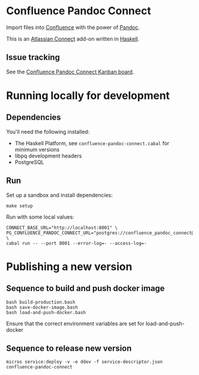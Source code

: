 # Confluence Pandoc Connect

Import files into [Confluence](https://www.atlassian.com/software/confluence)
with the power of [Pandoc](http://pandoc.org/).

This is an [Atlassian Connect](http://connect.atlassian.com/) add-on written in
[Haskell](http://www.haskell.org).

## Issue tracking

See the [Confluence Pandoc Connect Kanban board](https://ecosystem.atlassian.net/secure/RapidBoard.jspa?rapidView=231).

# Running locally for development

## Dependencies

You'll need the following installed:

- The Haskell Platform, see `confluence-pandoc-connect.cabal` for minimum versions
- libpq development headers
- PostgreSQL

## Run

Set up a sandbox and install dependencies:

    make setup

Run with some local values:

    CONNECT_BASE_URL="http://localhost:8001" \
    PG_CONFLUENCE_PANDOC_CONNECT_URL="postgres://confluence_pandoc_connect@localhost:5432/confluence_pandoc_connect" \
    cabal run -- --port 8001 --error-log=- --access-log=-

# Publishing a new version

## Sequence to build and push docker image

    bash build-production.bash
    bash save-docker-image.bash
    bash load-and-push-docker.bash

Ensure that the correct environment variables are set for load-and-push-docker

## Sequence to release new version

    micros service:deploy -v -e ddev -f service-descriptor.json confluence-pandoc-connect
